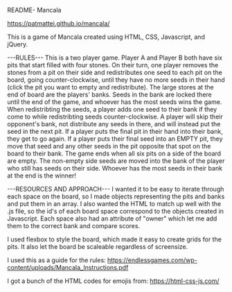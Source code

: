 README- Mancala

https://patmattei.github.io/mancala/

This is a game of Mancala created using HTML, CSS, Javascript, and jQuery. 

---RULES---
This is a two player game. Player A and Player B both have six pits that start filled with four stones. On their turn, one player removes the stones from a pit on their side and redistributes one seed to each pit on the board, going counter-clockwise, until they have no more seeds in their hand (click the pit you want to empty and redistribute). 
The large stores at the end of board are the players' banks. Seeds in the bank are locked there until the end of the game, and whoever has the most seeds wins the game.
When redistribting the seeds, a player adds one seed to their bank if they come to while redistribting seeds counter-clockwise. A player will skip their opponent's bank, not distribute any seeds in there, and will instead put the seed in the next pit. If a player puts the final pit in their hand into their bank, they get to go again.
If a player puts their final seed into an EMPTY pit, they move that seed and any other seeds in the pit opposite that spot on the board to their bank.
The game ends when all six pits on a side of the board are empty. The non-empty side seeds are moved into the bank of the player who still has seeds on their side.
Whoever has the most seeds in their bank at the end is the winner!

---RESOURCES AND APPROACH---
I wanted it to be easy to iterate through each space on the board, so I made objects representing the pits and banks and put them in an array. I also wanted the HTML to match up well with the .js file, so the id's of each board space correspond to the objects created in Javascript. Each space also had an attribute of "owner" which let me add them to the correct bank and compare scores.

I used flexbox to style the board, which made it easy to create grids for the pits. It also let the board be scaleable regardless of screensize.

I used this as a guide for the rules: https://endlessgames.com/wp-content/uploads/Mancala_Instructions.pdf

I got a bunch of the HTML codes for emojis from: https://html-css-js.com/